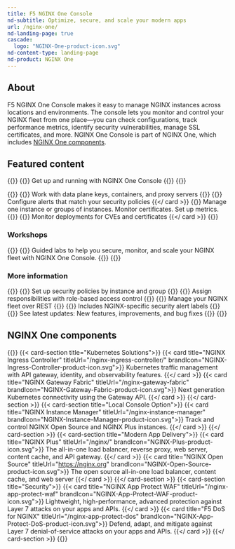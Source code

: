 ```yaml
---
title: F5 NGINX One Console
nd-subtitle: Optimize, secure, and scale your modern apps
url: /nginx-one/
nd-landing-page: true
cascade:
  logo: "NGINX-One-product-icon.svg"
nd-content-type: landing-page
nd-product: NGINX One
---
```


## About
[//]: # "These are Markdown comments to guide you through document structure. Remove them as you go, as well as any unnecessary sections."
[//]: # "Use underscores for _italics_, and double asterisks for **bold**."
[//]: # "Backticks are for `monospace`, used sparingly and reserved mostly for executable names - they can cause formatting problems. Avoid them in tables: use italics instead."
F5 NGINX One Console makes it easy to manage NGINX instances across locations and environments. The console lets you monitor and control your NGINX fleet from one place—you can check configurations, track performance metrics, identify security vulnerabilities, manage SSL certificates, and more. NGINX One Console is part of NGINX One, which includes [NGINX One components](#nginx-one-components).

## Featured content
[//]: # "You can add a maximum of three cards: any extra will not display."
[//]: # "One card will take full width page: two will take half width each. Three will stack like an inverse pyramid."
[//]: # "Some examples of content could be the latest release note, the most common install path, and a popular new feature."

{{<card-section showAsCards="true" isFeaturedSection="true">}}
  {{<card title="Get started" titleUrl="getting-started/" icon="unplug" isFullSize="true">}}
    Get up and running with NGINX One Console
  {{</card >}}
{{</card-section>}}

{{<card-section showAsCards="true" >}}
  {{<card title="Connect more NGINX instances" titleUrl="connect-instances/" >}}
    Work with data plane keys, containers, and proxy servers
  {{</card>}}
  {{<card title="Secure your fleet" titleUrl="/nginx-one/secure-your-fleet/" >}}
    Configure alerts that match your security policies
  {{</ card >}}
  {{<card title="Manage your NGINX instances" titleUrl="/nginx-one/nginx-configs/" >}}
    Manage one instance or groups of instances. Monitor certificates. Set up metrics.
  {{</card>}}
  {{<card title="Connect Kubernetes deployments" titleUrl="/nginx-one/k8s/">}}
    Monitor deployments for CVEs and certificates
  {{</ card >}}
{{</card-section>}}

### Workshops


{{<card-section showAsCards="true">}}
  {{<card title="NGINX One Console workshops" titleUrl="/nginx-one/workshops/" icon="wrench" >}}
    Guided labs to help you secure, monitor, and scale your NGINX fleet with NGINX One Console.
  {{</card>}}
{{</card-section>}}


### More information

{{<card-section showAsCards="true" >}}
  {{<card title="Secure with NGINX App Protect" titleUrl="/nginx-one/nap-integration/" >}}
    Set up security policies by instance and group
  {{</card>}}
  {{<card title="Organize users with RBAC" titleUrl="/nginx-one/rbac/" >}}
    Assign responsibilities with role-based access control
  {{</card>}}
  {{<card title="Automate with the NGINX One API" titleUrl="/nginx-one/api/" >}}
    Manage your NGINX fleet over REST
  {{</card>}}
  {{<card title="Glossary" titleUrl="/nginx-one/glossary/" >}}
    Includes NGINX-specific security alert labels
  {{</card>}}
  {{<card title="Changelog" titleUrl="changelog/" icon="clock-alert">}}
    See latest updates: New features, improvements, and bug fixes
  {{</card>}}
{{</card-section>}}

## NGINX One components
[//]: # "You can add any extra content for the page here, such as additional cards, diagrams or text."

{{<card-layout>}}
  {{< card-section title="Kubernetes Solutions">}}
    {{< card title="NGINX Ingress Controller" titleUrl="/nginx-ingress-controller/" brandIcon="NGINX-Ingress-Controller-product-icon.svg">}}
      Kubernetes traffic management with API gateway, identity, and observability features.
    {{</ card >}}
    {{< card title="NGINX Gateway Fabric" titleUrl="/nginx-gateway-fabric" brandIcon="NGINX-Gateway-Fabric-product-icon.svg">}}
      Next generation Kubernetes connectivity using the Gateway API.
    {{</ card >}}
  {{</ card-section >}}
  {{< card-section title="Local Console Option">}}
    {{< card title="NGINX Instance Manager" titleUrl="/nginx-instance-manager" brandIcon="NGINX-Instance-Manager-product-icon.svg">}}
      Track and control NGINX Open Source and NGINX Plus instances.
    {{</ card >}}
  {{</ card-section >}}
  {{< card-section title="Modern App Delivery">}}
    {{< card title="NGINX Plus" titleUrl="/nginx/" brandIcon="NGINX-Plus-product-icon.svg">}}
      The all-in-one load balancer, reverse proxy, web server, content cache, and API gateway.
    {{</ card >}}
    {{< card title="NGINX Open Source" titleUrl="https://nginx.org" brandIcon="NGINX-Open-Source-product-icon.svg">}}
      The open source all-in-one load balancer, content cache, and web server
    {{</ card >}}
  {{</ card-section >}}
  {{< card-section title="Security">}}
    {{< card title="NGINX App Protect WAF" titleUrl="/nginx-app-protect-waf" brandIcon="NGINX-App-Protect-WAF-product-icon.svg">}}
      Lightweight, high-performance, advanced protection against Layer 7 attacks on your apps and APIs.
    {{</ card >}}
    {{< card title="F5 DoS for NGINX" titleUrl="/nginx-app-protect-dos" brandIcon="NGINX-App-Protect-DoS-product-icon.svg">}}
      Defend, adapt, and mitigate against Layer 7 denial-of-service attacks on your apps and APIs.
    {{</ card >}}
  {{</ card-section >}}
{{</card-layout>}}
